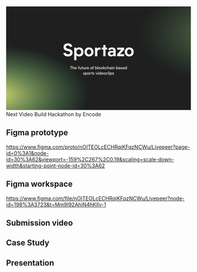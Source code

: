 ![Cover Image](Wallpaper.png)
Next Video Build Hackathon by Encode
## Figma prototype
https://www.figma.com/proto/nOITEOLcECHRqiKFqzNCWu/Livepeer?page-id=0%3A1&node-id=30%3A62&viewport=-159%2C267%2C0.19&scaling=scale-down-width&starting-point-node-id=30%3A62

## Figma workspace
https://www.figma.com/file/nOITEOLcECHRqiKFqzNCWu/Livepeer?node-id=198%3A3723&t=Mm9l92AhiN4hKIlv-1

## Submission video

## Case Study

## Presentation




